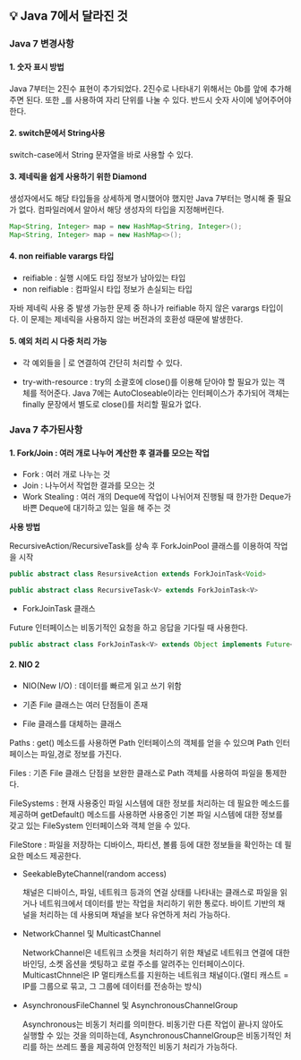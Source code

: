 ## 💡 **Java 7에서 달라진 것**

### Java 7 변경사항

#### 1. 숫자 표시 방법

Java 7부터는 2진수 표현이 추가되었다. 2진수로 나타내기 위해서는 0b를 앞에 추가해 주면 된다. 또한 _를 사용하여 자리 단위를 나눌 수 있다. 반드시 숫자 사이에 넣어주어야 한다.

#### 2. switch문에서 String사용

switch-case에서 String 문자열을 바로 사용할 수 있다.

#### 3. 제네릭을 쉽게 사용하기 위한 Diamond

생성자에서도 해당 타입들을 상세하게 명시했어야 했지만 Java 7부터는 명시해 줄 필요가 없다. 컴파일러에서 알아서 해당 생성자의 타입을 지정해버린다.

```java
Map<String, Integer> map = new HashMap<String, Integer>();
Map<String, Integer> map = new HashMap<>();
```

#### 4. non reifiable varargs 타입

- reifiable : 실행 시에도 타입 정보가 남아있는 타입
- non reifiable : 컴파일시 타입 정보가 손실되는 타입

자바 제네릭 사용 중 발생 가능한 문제 중 하나가 reifiable 하지 않은 varargs 타입이다. 이 문제는 제네릭을 사용하지 않는 버전과의 호환성 때문에 발생한다.

#### 5. 예외 처리 시 다중 처리 가능

- 각 예외들을 | 로 연결하여 간단히 처리할 수 있다.

- try-with-resource : try의 소괄호에 close()를 이용해 닫아야 할 필요가 있는 객체를 적어준다. Java 7에는 AutoCloseable이라는 인터페이스가 추가되어 객체는 finally 문장에서 별도로 close()를 처리할 필요가 없다.

### Java 7 추가된사항

#### 1. Fork/Join : 여러 개로 나누어 계산한 후 결과를 모으는 작업

- Fork : 여러 개로 나누는 것
- Join : 나누어서 작업한 결과를 모으는 것
- Work Stealing : 여러 개의 Deque에 작업이 나뉘어져 진행될 때 한가한 Deque가 바쁜 Deque에 대기하고 있는 일을 해 주는 것

**사용 방법**

RecursiveAction/RecursiveTask를 상속 후 ForkJoinPool 클래스를 이용하여 작업을 시작

```java
public abstract class ResursiveAction extends ForkJoinTask<Void>
```

```java
public abstract class RecursiveTask<V> extends ForkJoinTask<V>
```

- ForkJoinTask 클래스

Future 인터페이스는 비동기적인 요청을 하고 응답을 기다릴 때 사용한다.

```java
public abstract class ForkJoinTask<V> extends Object implements Future<V>, Serializable
```

#### 2. NIO 2

- NIO(New I/O) : 데이터를 빠르게 읽고 쓰기 위함
- 기존 File 클래스는 여러 단점들이 존재

- File 클래스를 대체하는 클래스

Paths : get() 메소드를 사용하면 Path 인터페이스의 객체를 얻을 수 있으며 Path 인터페이스는 파일,경로 정보를 가진다.

Files : 기존 File 클래스 단점을 보완한 클래스로 Path 객체를 사용하여 파일을 통제한다.

FileSystems : 현재 사용중인 파일 시스템에 대한 정보를 처리하는 데 필요한 메소드를 제공하며 getDefault() 메소드를 사용하면 사용중인 기본 파일 시스템에 대한 정보를 갖고 있는 FileSystem 인터페이스와 객체 얻을 수 있다.

FileStore : 파일을 저장하는 디바이스, 파티션, 볼륨 등에 대한 정보들을 확인하는 데 필요한 메소드 제공한다.

- SeekableByteChannel(random access)

    채널은 디바이스, 파일, 네트워크 등과의 연걸 상태를 나타내는 클래스로 파일을 읽거나 네트워크에서 데이터를 받는 작업을 처리하기 위한 통로다. 바이트 기반의 채널을 처리하는 데 사용되며 채널을 보다 유연하게 처리 가능하다.

- NetworkChannel 및 MulticastChannel

    NetworkChannel은 네트워크 소켓을 처리하기 위한 채널로 네트워크 연결에 대한 바인딩, 소켓 옵션을 셋팅하고 로컬 주소를 알려주는 인터페이스이다. MulticastChnnel은 IP 멀티캐스트를 지원하는 네트워크 채널이다.(멀티 캐스트 = IP를 그룹으로 묶고, 그 그룹에 데이터를 전송하는 방식)

- AsynchronousFileChannel 및 AsynchronousChannelGroup

    Asynchronous는 비동기 처리를 의미한다. 비동기란 다른 작업이 끝나지 않아도 실행할 수 있는 것을 의미하는데, AsynchronousChannelGroup은 비동기적인 처리를 하는 쓰레드 풀을 제공하여 안정적인 비동기 처리가 가능하다.
